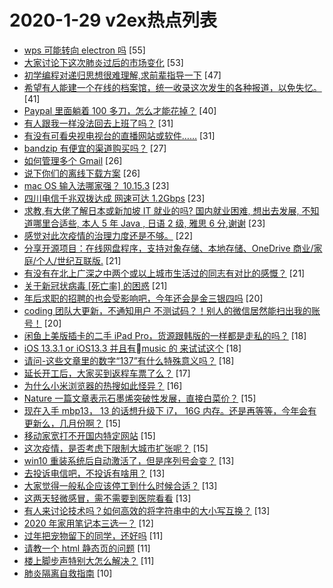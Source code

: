 # 2020-1-29 v2ex热点列表

+ [wps 可能转向 electron 吗](https://www.v2ex.com/t/640801#reply55) [55]
+ [大家讨论下这次肺炎过后的市场变化](https://www.v2ex.com/t/640767#reply53) [53]
+ [初学编程对递归思想很难理解,求前辈指导一下](https://www.v2ex.com/t/640834#reply47) [47]
+ [希望有人能建一个在线的档案馆，统一收录这次发生的各种报道，以免失忆。](https://www.v2ex.com/t/640863#reply41) [41]
+ [Paypal 里面躺着 100 多刀，怎么才能花掉？](https://www.v2ex.com/t/640783#reply40) [40]
+ [有人跟我一样没法回去上班了吗？](https://www.v2ex.com/t/640781#reply31) [31]
+ [有没有可看央视电视台的直播网站或软件……](https://www.v2ex.com/t/640809#reply31) [31]
+ [bandzip 有便宜的渠道购买吗？](https://www.v2ex.com/t/640778#reply27) [27]
+ [如何管理多个 Gmail](https://www.v2ex.com/t/640800#reply26) [26]
+ [说下你们的离线下载方案](https://www.v2ex.com/t/640851#reply26) [26]
+ [mac OS 输入法哪家强？ 10.15.3](https://www.v2ex.com/t/640878#reply23) [23]
+ [四川电信千兆双拨达成 网速可达 1.2Gbps](https://www.v2ex.com/t/640762#reply23) [23]
+ [求教,有大佬了解日本或新加坡 IT 就业的吗? 国内就业困难, 想出去发展, 不知道哪里合适些, 本人 5 年 Java , 日语 2 级, 雅思 6 分,谢谢](https://www.v2ex.com/t/640763#reply23) [23]
+ [感觉对此次疫情的治理力度还是不够。](https://www.v2ex.com/t/640842#reply22) [22]
+ [分享开源项目：在线网盘程序，支持对象存储、本地存储、OneDrive 商业/家庭/个人/世纪互联版.](https://www.v2ex.com/t/640810#reply21) [21]
+ [有没有在北上广深之中两个或以上城市生活过的同志有对比的感慨？](https://www.v2ex.com/t/640844#reply21) [21]
+ [关于新冠状病毒 [死亡率] 的困惑](https://www.v2ex.com/t/640868#reply21) [21]
+ [年后求职的招聘的也会受影响吧，今年还会是金三银四吗](https://www.v2ex.com/t/640794#reply20) [20]
+ [coding 团队大更新，不通知用户 不测试码？！别人的微信居然能扫出我的账号！](https://www.v2ex.com/t/640835#reply20) [20]
+ [闲鱼上美版插卡的二手 iPad Pro，货源跟韩版的一样都是走私的吗？](https://www.v2ex.com/t/640775#reply18) [18]
+ [iOS 13.3.1 or iOS13.3 并且有music 的 来试试这个](https://www.v2ex.com/t/640814#reply18) [18]
+ [请问-这些文章里的数字“137”有什么特殊意义吗？](https://www.v2ex.com/t/640816#reply18) [18]
+ [延长开工后，大家买到返程车票了么？](https://www.v2ex.com/t/640821#reply17) [17]
+ [为什么小米浏览器的热搜如此怪异？](https://www.v2ex.com/t/640806#reply16) [16]
+ [Nature 一篇文章表示石墨烯突破性发展，直接白菜价？](https://www.v2ex.com/t/640782#reply15) [15]
+ [现在入手 mbp13， 13 的话想升级下 i7， 16G 内存。还是再等等，今年会有更新么，几月份啊？](https://www.v2ex.com/t/640805#reply15) [15]
+ [移动家宽打不开国内特定网站](https://www.v2ex.com/t/640850#reply15) [15]
+ [这次疫情，是否考虑下限制大城市扩张呢？](https://www.v2ex.com/t/640865#reply15) [15]
+ [win10 重装系统后自动激活了，但是序列号会变？](https://www.v2ex.com/t/640822#reply13) [13]
+ [去投诉电信吧，不投诉有啥用？](https://www.v2ex.com/t/640824#reply13) [13]
+ [大家觉得一般私企应该停工到什么时候合适？](https://www.v2ex.com/t/640853#reply13) [13]
+ [这两天轻微感冒，需不需要到医院看看](https://www.v2ex.com/t/640857#reply13) [13]
+ [有人来讨论技术吗？如何高效的将字符串中的大小写互换？](https://www.v2ex.com/t/640883#reply13) [13]
+ [2020 年家用笔记本三选一？](https://www.v2ex.com/t/640791#reply12) [12]
+ [过年把宠物留下的同学，还好吗](https://www.v2ex.com/t/640770#reply11) [11]
+ [请教一个 html 静态页的问题](https://www.v2ex.com/t/640817#reply11) [11]
+ [楼上脚步声特别大怎么解决？](https://www.v2ex.com/t/640825#reply11) [11]
+ [肺炎隔离自救指南](https://www.v2ex.com/t/640776#reply10) [10]
